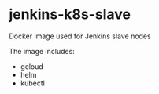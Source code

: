 # jenkins-k8s-slave
Docker image used for Jenkins slave nodes

The image includes:
 * gcloud
 * helm
 * kubectl
